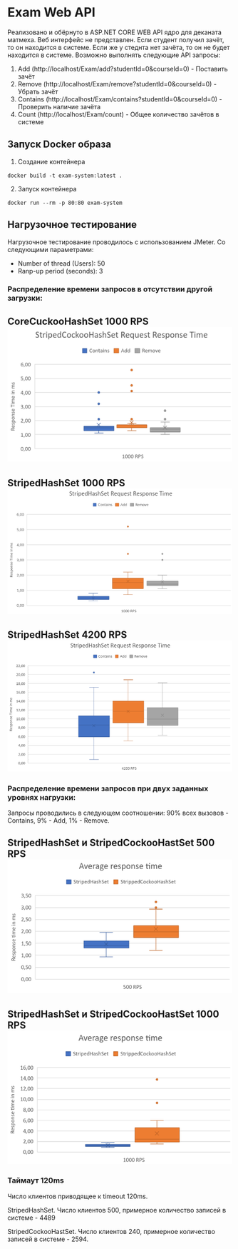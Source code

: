 # Exam Web API #

Реализовано и обёрнуто в ASP.NET CORE WEB API ядро для деканата матмеха. Веб интерфейс не представлен. Если студент получил зачёт, то он находится в системе. Если же у стеднта нет зачёта, то он не будет находится в системе. Возможно выполнять следующие API запросы:

1. Add (http://localhost/Exam/add?studentId=0&courseId=0) - Поставить зачёт
2. Remove (http://localhost/Exam/remove?studentId=0&courseId=0) - Убрать зачёт
3. Contains (http://localhost/Exam/contains?studentId=0&courseId=0) - Проверить наличие зачёта
4. Count (http://localhost/Exam/count) - Общее количество зачётов в системе

## Запуск Docker образа ##

1. Создание контейнера

```console
docker build -t exam-system:latest .
```

2. Запуск контейнера

```console
docker run --rm -p 80:80 exam-system
```
## Нагрузочное тестирование ##

Нагрузочное тестирование проводилось с использованием JMeter. Со следующими параметрами:

* Number of thread (Users): 50
* Ranp-up period (seconds): 3

### Распределение времени запросов в отсутствии другой загрузки: ###

CoreCuckooHashSet 1000 RPS
![StripedCockooHastSet-1000RPS](./images/StripedCockooHastSet-RPS1000.png)
---
StripedHashSet 1000 RPS
![CoreCockooHashSet-1000RPS](./images/StripedHashSet-1000RPS.png)
---
StripedHashSet 4200 RPS
![CoreCockooHashSet-1000RPS](./images/StripedHashSet-4200RPS.png)
---

### Распределение времени запросов при двух заданных уровнях нагрузки: ###

Запросы проводились в следующем соотношении: 90% всех вызовов - Contains, 9% - Add, 1% - Remove.

StripedHashSet и StripedCockooHastSet 500  RPS
![StripedCockooHastSet-1000RPS](./images/Compare-workflow-500.png)
---

StripedHashSet и StripedCockooHastSet 1000  RPS
![StripedCockooHastSet-1000RPS](./images/Compare-workflow-1000.png)
---

### Таймаут 120ms ###

Число клиентов приводящее к timeout 120ms.

StripedHashSet. Число клиентов 500, примерное количество записей в системе - 4489

StripedCockooHastSet. Число клиентов 240, примерное количество записей в системе - 2594.